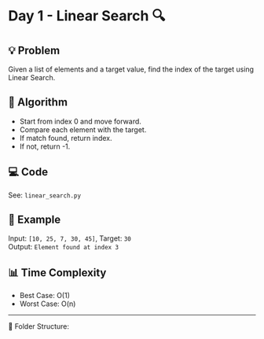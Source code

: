 # Day 1 - Linear Search 🔍

## 💡 Problem
Given a list of elements and a target value, find the index of the target using Linear Search.

## 🧠 Algorithm
- Start from index 0 and move forward.
- Compare each element with the target.
- If match found, return index.
- If not, return -1.

## 💻 Code
See: `linear_search.py`

## 🚀 Example
Input: `[10, 25, 7, 30, 45]`, Target: `30`  
Output: `Element found at index 3`

## 📊 Time Complexity
- Best Case: O(1)
- Worst Case: O(n)

---

📁 Folder Structure:
